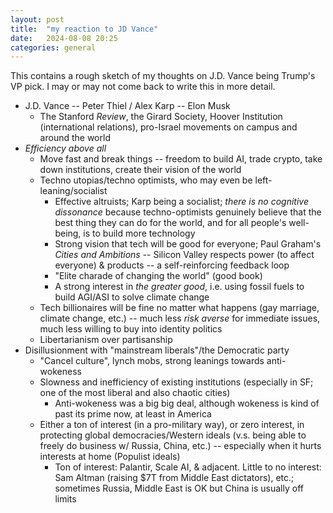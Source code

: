 ```yaml
---
layout: post
title:  "my reaction to JD Vance"
date:   2024-08-08 20:25
categories: general
---
```


This contains a rough sketch of my thoughts on J.D. Vance being Trump's VP pick. I may or may not come back to write this in more detail.

- J.D. Vance -- Peter Thiel / Alex Karp -- Elon Musk
	- The Stanford *Review*, the Girard Society, Hoover Institution (international relations), pro-Israel movements on campus and around the world
- *Efficiency above all*
	- Move fast and break things -- freedom to build AI, trade crypto, take down institutions, create their vision of the world
	- Techno utopias/techno optimists, who may even be left-leaning/socialist
		- Effective altruists; Karp being a socialist; *there is no cognitive dissonance* because techno-optimists genuinely believe that the best thing they can do for the world, and for all people's well-being, is to build more technology
		- Strong vision that tech will be good for everyone; Paul Graham's *Cities and Ambitions* -- Silicon Valley respects power (to affect everyone) & products -- a self-reinforcing feedback loop
		- "Elite charade of changing the world" (good book)
        - A strong interest in *the greater good*, i.e. using fossil fuels to build AGI/ASI to solve climate change
	- Tech billionaires will be fine no matter what happens (gay marriage, climate change, etc.) -- much less *risk averse* for immediate issues, much less willing to buy into identity politics
	- Libertarianism over partisanship
- Disillusionment with "mainstream liberals"/the Democratic party
	- "Cancel culture", lynch mobs, strong leanings towards anti-wokeness
	- Slowness and inefficiency of existing institutions (especially in SF; one of the most liberal and also chaotic cities)
        - Anti-wokeness was a big big deal, although wokeness is kind of past its prime now, at least in America 
	- Either a ton of interest (in a pro-military way), or zero interest, in protecting global democracies/Western ideals (v.s. being able to freely do business w/ Russia, China, etc.) -- especially when it hurts interests at home (Populist ideals)
        - Ton of interest: Palantir, Scale AI, & adjacent. Little to no interest: Sam Altman (raising $7T from Middle East dictators), etc.; sometimes Russia, Middle East is OK but China is usually off limits